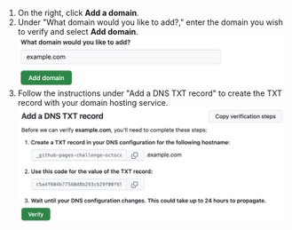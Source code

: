 1. On the right, click **Add a domain**.
1. Under "What domain would you like to add?," enter the domain you wish to verify and select **Add domain**.
    ![Screenshot of the field to add a verified domain for your {% data variables.product.prodname_pages %} site. A green "Add domain" button is shown below the field.](/assets/images/help/pages/verify-enter-domain.png)
1. Follow the instructions under "Add a DNS TXT record" to create the TXT record with your domain hosting service.
    ![Screenshot of {% data variables.product.prodname_pages %} instructions to add a TXT record to the DNS configuration of example.com.](/assets/images/help/pages/verify-dns.png)
